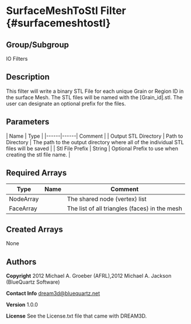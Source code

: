 SurfaceMeshToStl Filter {#surfacemeshtostl}
======

## Group/Subgroup ##
IO Filters

## Description ##
This filter will write a binary STL File for each unique Grain or Region ID in the surface Mesh. The STL files
will be named with the [Grain_id].stl. The user can designate an optional prefix for the files.


## Parameters ## 

| Name | Type |
|------|------| Comment |
| Output STL Directory | Path to Directory | The path to the output directory where all of the individual STL files will be saved |
| Stl File Prefix | String | Optional Prefix to use when creating the stl file name. |

## Required Arrays ##

| Type | Name | Comment |
|------|------|---------|
| NodeArray | | The shared node (vertex) list |
| FaceArray | | The list of all triangles (faces) in the mesh |

## Created Arrays ##
None

## Authors ##


**Copyright** 2012 Michael A. Groeber (AFRL),2012 Michael A. Jackson (BlueQuartz Software)

**Contact Info** dream3d@bluequartz.net

**Version** 1.0.0

**License**  See the License.txt file that came with DREAM3D.



